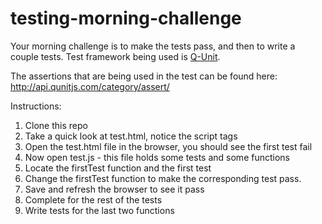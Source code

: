 # testing-morning-challenge

Your morning challenge is to make the tests pass, and then to write a couple tests.  Test framework being used is [Q-Unit](http://api.qunitjs.com/).

The assertions that are being used in the test can be found here: http://api.qunitjs.com/category/assert/

Instructions:
1. Clone this repo
2. Take a quick look at test.html, notice the script tags
3. Open the test.html file in the browser, you should see the first test fail
4. Now open test.js - this file holds some tests and some functions
5. Locate the firstTest function and the first test
6. Change the firstTest function to make the corresponding test pass.
7. Save and refresh the browser to see it pass
8. Complete for the rest of the tests
9. Write tests for the last two functions
